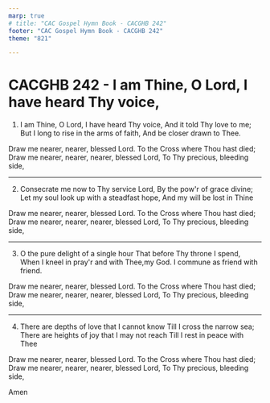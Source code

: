 ```yaml
---
marp: true
# title: "CAC Gospel Hymn Book - CACGHB 242"
footer: "CAC Gospel Hymn Book - CACGHB 242"
theme: "821"

---
```


<style>
    :root {
        font-size: 2em;
    }

    :is(h1, h2) {
		grid-column: span 2;
	}

	section {
		display: grid;
		grid-template-columns: 1fr 1fr;
		gap: 1em;
        place-content: center
	}
</style>

# CACGHB 242 - I am Thine, O Lord, I have heard Thy voice,

1. I am Thine, O Lord, I have heard Thy voice,
    And it told Thy love to me;
    But I long to rise in the arms of faith,
    And be closer drawn to Thee.

Draw me nearer, nearer, blessed Lord.
To the Cross where Thou hast died;
Draw me nearer, nearer, nearer, blessed Lord,
To Thy precious, bleeding side,

---

2. Consecrate me now to Thy service Lord,
    By the pow'r of grace divine;
    Let my soul look up with a steadfast hope,
    And my will be lost in Thine

 Draw me nearer, nearer, blessed Lord.
    To the Cross where Thou hast died;
    Draw me nearer, nearer, nearer, blessed Lord,
    To Thy precious, bleeding side,

---

3. O the pure delight of a single hour
    That before Thy throne I spend,
    When I kneel in pray'r and with Thee,my God.
    I commune as friend with friend.

 Draw me nearer, nearer, blessed Lord.
    To the Cross where Thou hast died;
    Draw me nearer, nearer, nearer, blessed Lord,
    To Thy precious, bleeding side,

---

4. There are depths of love that I cannot know
    Till I cross the narrow sea;
    There are heights of joy that I may not reach
    Till I rest in peace with Thee

 Draw me nearer, nearer, blessed Lord.
    To the Cross where Thou hast died;
    Draw me nearer, nearer, nearer, blessed Lord,
    To Thy precious, bleeding side,

Amen


